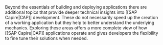 Beyond the essentials of building and deploying applications there are additional topics that provide deeper technical insights into [[SAP Capire|CAP]] development. These do not necessarily speed up the creation of a working application but they help to better understand the underlying mechanics.  Exploring these areas offers a more complete view of how [[SAP Capire|CAP]] applications operate and gives developers the flexibility to fine tune their solutions when needed.